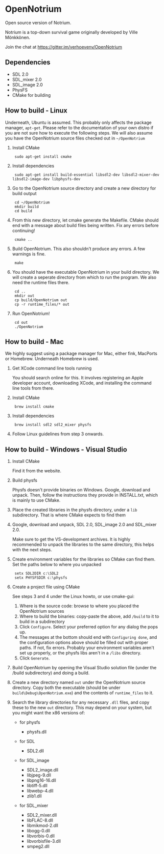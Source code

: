 OpenNotrium
===========

Open source version of Notrium.

Notrium is a top-down survival game originally developed by Ville Mönkkönen.

Join the chat at https://gitter.im/verhoevenv/OpenNotrium

Dependencies
------------

* SDL 2.0
* SDL_mixer 2.0
* SDL_image 2.0
* PhysFS
* CMake for building


How to build - Linux
--------------------

Underneath, Ubuntu is assumed. This probably only affects the package manager, `apt-get`. Please refer to the documentation of your own distro if you are not sure how to execute the following steps.
We will also assume you have the OpenNotrium source files checked out in `~/OpenNotrium`

1. Install CMake

		sudo apt-get install cmake

2. Install dependencies

		sudo apt-get install build-essential libsdl2-dev libsdl2-mixer-dev libsdl2-image-dev libphysfs-dev

3. Go to the OpenNotrium source directory and create a new directory for build output

		cd ~/OpenNotrium
		mkdir build
		cd build

4. From this new directory, let cmake generate the Makefile. CMake should end with a message about build files being written. Fix any errors before continuing!

		cmake ..

5. Build OpenNotrium. This also shouldn't produce any errors. A few warnings is fine.

		make

6. You should have the executable OpenNotrium in your build directory. We will create a seperate directory from which to run the program. We also need the runtime files there.

		cd ..
		mkdir out
		cp build/OpenNotrium out
		cp -r runtime_files/* out

7. Run OpenNotrium!

		cd out
		./OpenNotrium


How to build - Mac
--------------------

We highly suggest using a package manager for Mac, either fink, MacPorts or Homebrew. Underneath Homebrew is used.

1. Get XCode command line tools running

	You should search online for this. It involves registering an Apple developer account, downloading XCode, and installing the command line tools from there.

2. Install CMake

		brew install cmake

3. Install dependencies

		brew install sdl2 sdl2_mixer physfs

4. Follow Linux guidelines from step 3 onwards.


How to build - Windows - Visual Studio
--------------------

1. Install CMake

	Find it from the website.

2. Build physfs

	Physfs doesn't provide binaries on Windows. Google, download and unpack. Then, follow the instructions they provide in INSTALL.txt, which is mainly to use CMake.
	
3. Place the created libraries in the physfs directory, under a `lib` subdirectory. That is where CMake expects to find them

4. Google, download and unpack, SDL 2.0, SDL_image 2.0 and SDL_mixer 2.0.

	Make sure to get the VS-development archives. It is highly recommended to unpack the libraries to the same directory, this helps with the next steps.

5. Create environment variables for the libraries so CMake can find them. Set the paths below to where you unpacked

		setx SDL2DIR c:\SDL2
		setx PHYSFSDIR c:\physfs

6. Create a project file using CMake

	See steps 3 and 4 under the Linux howto, or use cmake-gui:

	1. Where is the source code: browse to where you placed the OpenNotrium sources
	2. Where to build the binaries: copy-paste the above, add `/build` to it to build in a subdirectory
	3. Click `Configure`. Select your preferred option for any dialog the pops up.
	4. The messages at the bottom should end with `Configuring done`, and the configuration options above should be filled out with proper paths. If not, fix errors. Probably your environment variables aren't set up properly, or the physfs libs aren't in a `/libs` directory.
	5. Click `Generate`.
	

7. Build OpenNotrium by opening the Visual Studio solution file (under the /build subdirectory) and doing a build.

8. Create a new directory named `out` under the OpenNotrium source directory. Copy both the executable (should be under `build\Debug\OpenNotrium.exe`) and the contents of `runtime_files` to it.

9. Search the library directories for any necessary `.dll` files, and copy these to the new `out` directory. This may depend on your system, but you might want the x86 versions of:

	* for physfs
	
		- physfs.dll

	* for SDL
	
		- SDL2.dll

	* for SDL_image
	
		- SDL2_image.dll
		- libjpeg-9.dll
		- libpng16-16.dll
		- libtiff-5.dll
		- libwebp-4.dll
		- zlib1.dll

	* for SDL_mixer
	
		- SDL2_mixer.dll
		- libFLAC-8.dll
		- libmikmod-2.dll
		- libogg-0.dll
		- libvorbis-0.dll
		- libvorbisfile-3.dll
		- smpeg2.dll

